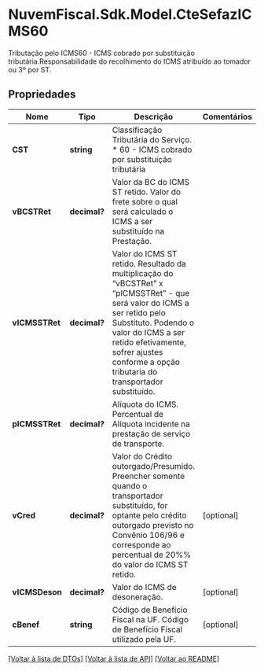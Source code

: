 # NuvemFiscal.Sdk.Model.CteSefazICMS60
Tributação pelo ICMS60 - ICMS cobrado por substituição tributária.Responsabilidade do recolhimento do ICMS atribuído ao tomador ou 3º por ST.

## Propriedades

Nome | Tipo | Descrição | Comentários
------------ | ------------- | ------------- | -------------
**CST** | **string** | Classificação Tributária do Serviço.  * 60 - ICMS cobrado por substituição tributária | 
**vBCSTRet** | **decimal?** | Valor da BC do ICMS ST retido.  Valor do frete sobre o qual será calculado o ICMS a ser substituído na Prestação. | 
**vICMSSTRet** | **decimal?** | Valor do ICMS ST retido.  Resultado da multiplicação do “vBCSTRet” x “pICMSSTRet” - que será valor do ICMS a ser retido pelo Substituto. Podendo o valor do ICMS a ser retido efetivamente, sofrer ajustes conforme a opção tributaria do transportador substituído. | 
**pICMSSTRet** | **decimal?** | Alíquota do ICMS.  Percentual de Alíquota incidente na prestação de serviço de transporte. | 
**vCred** | **decimal?** | Valor do Crédito outorgado/Presumido.  Preencher somente quando o transportador substituído, for optante pelo crédito outorgado previsto no Convênio 106/96 e corresponde ao percentual de 20%% do valor do ICMS ST retido. | [optional] 
**vICMSDeson** | **decimal?** | Valor do ICMS de desoneração. | [optional] 
**cBenef** | **string** | Código de Benefício Fiscal na UF.  Código de Benefício Fiscal utilizado pela UF. | [optional] 

[[Voltar à lista de DTOs]](../README.md#documentation-for-models) [[Voltar à lista de API]](../README.md#documentation-for-api-endpoints) [[Voltar ao README]](../README.md)

